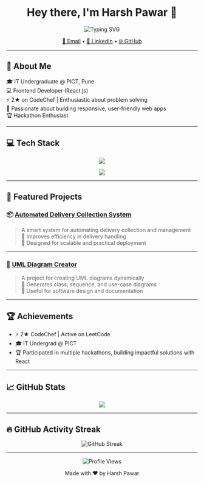<!-- Harsh Pawar GitHub Profile README -->

<h1 align="center">Hey there, I'm Harsh Pawar 👋</h1>

<!-- Animated Typing SVG -->
<p align="center">
  <img src="https://readme-typing-svg.demolab.com?font=Fira+Code&size=20&duration=3000&pause=1000&color=58A6FF&center=true&vCenter=true&width=435&lines=Frontend+Developer+%7C+React.js;Tech+Enthusiast+%7C+Problem+Solver;Learner+%7C+Builder+%7C+Hackathon+Enthusiast" alt="Typing SVG" />
</p>

<!-- Contact -->
<p align="center">
  <a href="mailto:harshpawar931@gmail.com">📧 Email</a> •
  <a href="https://www.linkedin.com/in/harshpawar8334/">💼 LinkedIn</a> •
  <a href="https://github.com/harsh99887766">🌐 GitHub</a>
</p>

---

## 🧠 About Me

🎓 IT Undergraduate @ PICT, Pune  
💻 Frontend Developer (React.js)  
⚡ 2★ on CodeChef | Enthusiastic about problem solving  
🚀 Passionate about building responsive, user-friendly web apps  
🏆 Hackathon Enthusiast  

---

## 💻 Tech Stack

<!-- Languages -->
<p align="center">
  <img src="https://skillicons.dev/icons?i=cpp,python,js,html,css,mysql,git" />
</p>

<!-- Frontend -->
<p align="center">
  <img src="https://skillicons.dev/icons?i=react,bootstrap,tailwind" />
</p>

---

## 🌟 Featured Projects

### 📦 [Automated Delivery Collection System](https://github.com/harsh99887766/Automated-Delivery-Collection-System)
> A smart system for automating delivery collection and management  
🔹 Improves efficiency in delivery handling  
🔹 Designed for scalable and practical deployment  

---

### 📝 [UML Diagram Creator](https://github.com/harsh99887766/UML-Creation-Project)
> A project for creating UML diagrams dynamically  
🔹 Generates class, sequence, and use-case diagrams  
🔹 Useful for software design and documentation  

---

## 🏆 Achievements

- ⚡ 2★ CodeChef | Active on LeetCode  
- 🎓 IT Undergrad @ PICT  
- 🏆 Participated in multiple hackathons, building impactful solutions with React  

---

## 📈 GitHub Stats

<p align="center">
  <img src="https://github-readme-stats.vercel.app/api?username=harsh99887766&show_icons=true&theme=tokyonight" />
</p>

---

## 🔥 GitHub Activity Streak

<p align="center">
  <img src="https://github-readme-streak-stats.herokuapp.com/?user=harsh99887766&theme=tokyonight" alt="GitHub Streak" />
</p>

---

<p align="center">
  <img src="https://komarev.com/ghpvc/?username=harsh99887766&style=flat-square&color=blue" alt="Profile Views" />
</p>

<p align="center">Made with ❤️ by Harsh Pawar</p>
